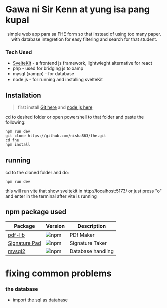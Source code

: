 # Gawa ni Sir Kenn at yung isa pang kupal
<p align="center">simple web app para sa FHE form so that instead of using too many paper. with database integretion for easy filtering and search for that student.</p>

### Tech Used
- [SvelteKit](https://svelte.dev/) - a frontend js framework, lightwieght alternative for react
- php  - used for bridging js to xamp
- mysql (xampp) - for database 
- node js - for running and installing svelteKit

## Installation
>first install [Git here](https://git-scm.com/downloads/win) and [node js here](https://nodejs.org/en/download)

cd to desired folder or open powershell to that folder and paste the following:
```
npm run dev
git clone https://github.com/nisha863/fhe.git
cd fhe
npm install
```
## running
cd to the cloned folder and do:
``` 
npm run dev
```
this will run vite that show sveltekit in http://localhost:5173/ or just press "o" and enter in the terminal after vite is running
## npm package used
| Package   | Version | Description |
|-----------|---------|-------------|
| [pdf-lib](https://www.npmjs.com/package/pdf-lib) | ![npm](https://img.shields.io/npm/v/pdf-lib) | PDf Maker |
| [Signature Pad](https://www.npmjs.com/package/signature_pad) | ![npm](https://img.shields.io/npm/v/signature_pad) | Signature Taker|
| [mysql2](https://www.npmjs.com/package/mysql2) | ![npm](https://shields.io/npm/v/mysql2)| Database handling |

# fixing common problems
### the database
- import [the sql](https://github.com/nisha863/fhe/blob/main/fhe_db.sql) as database



